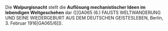 
Die **Walpurgisnacht** stellt die **Auflösung mechanistischer Ideen im lebendigen Weltgeschehen** dar ([[GA065 (6.) FAUSTS WELTWANDERUNG UND SEINE WIEDERGEBURT AUS DEM DEUTSCHEN GEISTESLEBEN, Berlin, 3. Februar 1916|GA065/6]]).
